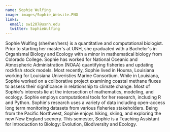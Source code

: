```yaml
---
name: Sophie Wulfing
image: images/Sophie_Website.PNG
links:
  email: sw1207@usnh.edu
  twitter: SophieWulfing
---
```


Sophie Wulfing (she/her/hers) is a quantitative and computational biologist. Prior to starting her master's at UNH, she graduated with a Bachelor's in Organismal Biology and Ecology with a minor in mathematical biology from Colorado College. Sophie has worked for National Oceanic and Atmospheric Administration (NOAA) quantifying fisheries and updating rockfish stock models. Most recently, Sophie lived in Houma, Louisiana working for Louisiana Univeristies Marine Consortium. While in Louisiana, Sophie worked on a collborative project examining coastal methane fluxes to assess their significance in relationship to climate change. Most of Sophie's interests lie at the intersection of mathematics, modeling, and ecology. Sophie employs computational tools for her research, including R and Python. Sophie's research uses a variety of data including open-access long term monitoring datasets from various fisheries stakeholders. Being from the Pacific Northwest, Sophie enjoys hiking, skiing, and exploring the new New England scenery. This semester, Sophie is a Teaching Assistant for Introduction to Biology: Evolution, Biodiversity and Ecology.
